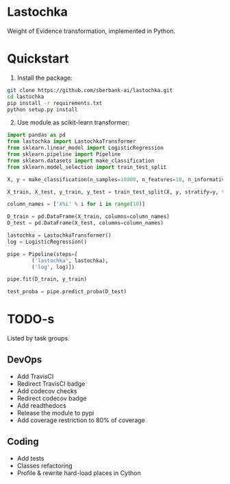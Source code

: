 # Lastochka

Weight of Evidence transformation, implemented in Python. 

# Quickstart

1. Install the package:
```bash
git clone https://github.com/sberbank-ai/lastochka.git
cd lastochka
pip install -r requirements.txt
python setup.py install
```

2. Use module as scikit-learn transformer:
```python
import pandas as pd
from lastochka import LastochkaTransformer
from sklearn.linear_model import LogisticRegression
from sklearn.pipeline import Pipeline
from sklearn.datasets import make_classification
from sklearn.model_selection import train_test_split

X, y = make_classification(n_samples=10000, n_features=10, n_informative=2, random_state=42)

X_train, X_test, y_train, y_test = train_test_split(X, y, stratify=y, test_size=0.3, random_state=42)

column_names = ['X%i' % i for i in range(10)]

D_train = pd.DataFrame(X_train, columns=column_names)
D_test = pd.DataFrame(X_test, columns=column_names)

lastochka = LastochkaTransformer()
log = LogisticRegression()

pipe = Pipeline(steps=[
        ('lastochka', lastochka),
        ('log', log)])

pipe.fit(D_train, y_train)

test_proba = pipe.predict_proba(D_test)
```

# TODO-s
Listed by task groups. 

## DevOps
- Add TravisCI 
- Redirect TravisCI badge
- Add codecov checks
- Redirect codecov badge
- Add readthedocs
- Release the module to pypi
- Add coverage restriction to 80% of coverage

## Coding
- Add tests
- Classes refactoring 
- Profile & rewrite hard-load places in Cython
